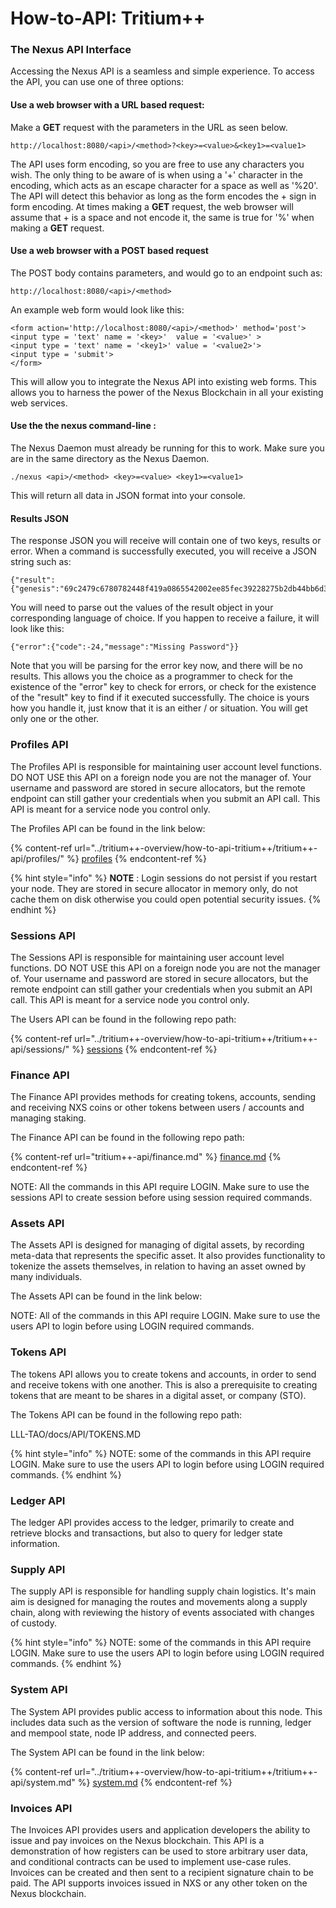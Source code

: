 # How-to-API: Tritium++

### The Nexus API Interface

Accessing the Nexus API is a seamless and simple experience. To access the API, you can use one of three options:

#### Use a web browser with a URL based request:

Make a **GET** request with the parameters in the URL as seen below.

```
http://localhost:8080/<api>/<method>?<key>=<value>&<key1>=<value1>
```

The API uses form encoding, so you are free to use any characters you wish. The only thing to be aware of is when using a '+' character in the encoding, which acts as an escape character for a space as well as '%20'. The API will detect this behavior as long as the form encodes the + sign in form encoding. At times making a **GET** request, the web browser will assume that + is a space and not encode it, the same is true for '%' when making a **GET** request.

#### Use a web browser with a **POST** based request

The POST body contains parameters, and would go to an endpoint such as:

```
http://localhost:8080/<api>/<method>
```

An example web form would look like this:

```
<form action='http://localhost:8080/<api>/<method>' method='post'>
<input type = 'text' name = '<key>'  value = '<value>' >
<input type = 'text' name = '<key1>' value = '<value2>'>
<input type = 'submit'>
</form>
```

This will allow you to integrate the Nexus API into existing web forms. This allows you to harness the power of the Nexus Blockchain in all your existing web services.

#### Use the the nexus command-line :

The Nexus Daemon must already be running for this to work. Make sure you are in the same directory as the Nexus Daemon.

```
./nexus <api>/<method> <key>=<value> <key1>=<value1>
```

This will return all data in JSON format into your console.

#### Results JSON

The response JSON you will receive will contain one of two keys, results or error. When a command is successfully executed, you will receive a JSON string such as:

```
{"result":{"genesis":"69c2479c6780782448f419a0865542002ee85fec39228275b2db44bb6d3aa503","session":4940881975319897416}}
```

You will need to parse out the values of the result object in your corresponding language of choice. If you happen to receive a failure, it will look like this:

```
{"error":{"code":-24,"message":"Missing Password"}}
```

Note that you will be parsing for the error key now, and there will be no results. This allows you the choice as a programmer to check for the existence of the "error" key to check for errors, or check for the existence of the "result" key to find if it executed successfully. The choice is yours how you handle it, just know that it is an either / or situation. You will get only one or the other.

### Profiles API

The Profiles API is responsible for maintaining user account level functions. DO NOT USE this API on a foreign node you are not the manager of. Your username and password are stored in secure allocators, but the remote endpoint can still gather your credentials when you submit an API call. This API is meant for a service node you control only.

The Profiles API can be found in the link below:

{% content-ref url="../tritium++-overview/how-to-api-tritium++/tritium++-api/profiles/" %}
[profiles](../tritium++-overview/how-to-api-tritium++/tritium++-api/profiles/)
{% endcontent-ref %}

{% hint style="info" %}
**NOTE** : Login sessions do not persist if you restart your node. They are stored in secure allocator in memory only, do not cache them on disk otherwise you could open potential security issues.
{% endhint %}

### Sessions API

The Sessions API is responsible for maintaining user account level functions. DO NOT USE this API on a foreign node you are not the manager of. Your username and password are stored in secure allocators, but the remote endpoint can still gather your credentials when you submit an API call. This API is meant for a service node you control only.

The Users API can be found in the following repo path:

{% content-ref url="../tritium++-overview/how-to-api-tritium++/tritium++-api/sessions/" %}
[sessions](../tritium++-overview/how-to-api-tritium++/tritium++-api/sessions/)
{% endcontent-ref %}

### Finance API

The Finance API provides methods for creating tokens, accounts, sending and receiving NXS coins or other tokens between users / accounts and managing staking.

The Finance API can be found in the following repo path:

{% content-ref url="tritium++-api/finance.md" %}
[finance.md](tritium++-api/finance.md)
{% endcontent-ref %}

NOTE: All the commands in this API require LOGIN. Make sure to use the sessions API to create session before using session required commands.

### Assets API

The Assets API is designed for managing of digital assets, by recording meta-data that represents the specific asset. It also provides functionality to tokenize the assets themselves, in relation to having an asset owned by many individuals.

The Assets API can be found in the link below:



NOTE: All of the commands in this API require LOGIN. Make sure to use the users API to login before using LOGIN required commands.

### Tokens API

The tokens API allows you to create tokens and accounts, in order to send and receive tokens with one another. This is also a prerequisite to creating tokens that are meant to be shares in a digital asset, or company (STO).

The Tokens API can be found in the following repo path:

LLL-TAO/docs/API/TOKENS.MD

{% hint style="info" %}
NOTE: some of the commands in this API require LOGIN. Make sure to use the users API to login before using LOGIN required commands.
{% endhint %}

### Ledger API

The ledger API provides access to the ledger, primarily to create and retrieve blocks and transactions, but also to query for ledger state information.



### Supply API

The supply API is responsible for handling supply chain logistics. It's main aim is designed for managing the routes and movements along a supply chain, along with reviewing the history of events associated with changes of custody.



{% hint style="info" %}
NOTE: some of the commands in this API require LOGIN. Make sure to use the users API to login before using LOGIN required commands.
{% endhint %}

### System API

The System API provides public access to information about this node. This includes data such as the version of software the node is running, ledger and mempool state, node IP address, and connected peers.

The System API can be found in the link below:

{% content-ref url="../tritium++-overview/how-to-api-tritium++/tritium++-api/system.md" %}
[system.md](../tritium++-overview/how-to-api-tritium++/tritium++-api/system.md)
{% endcontent-ref %}

### Invoices API

The Invoices API provides users and application developers the ability to issue and pay invoices on the Nexus blockchain. This API is a demonstration of how registers can be used to store arbitrary user data, and conditional contracts can be used to implement use-case rules. Invoices can be created and then sent to a recipient signature chain to be paid. The API supports invoices issued in NXS or any other token on the Nexus blockchain.
